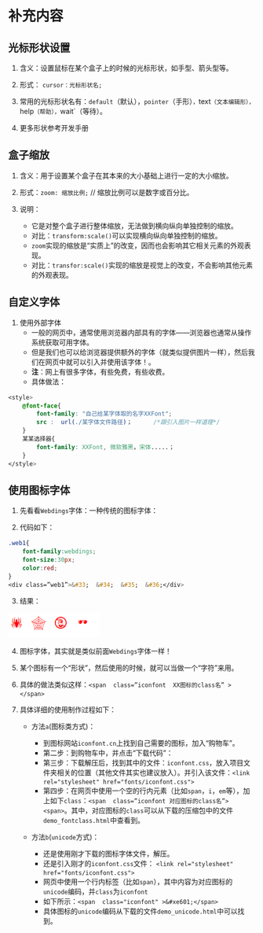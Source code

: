 # 补充内容

## 光标形状设置

1. 含义：设置鼠标在某个盒子上的时候的光标形状，如手型、箭头型等。

2. 形式： `cursor：光标形状名;`

3. 常用的光标形状名有：`default`（默认），`pointer`（手形）`，`text`（文本编辑形），`help`（帮助），`wait`（等待）。 
4. 更多形状参考开发手册

## 盒子缩放

1. 含义：用于设置某个盒子在其本来的大小基础上进行一定的大小缩放。

2. 形式：`zoom: 缩放比例;`  // 缩放比例可以是数字或百分比。

3. 说明：
	- 它是对整个盒子进行整体缩放，无法做到横向纵向单独控制的缩放。
	- 对比：`transform:scale()`可以实现横向纵向单独控制的缩放。
	- `zoom`实现的缩放是“实质上”的改变，因而也会影响其它相关元素的外观表现。
	- 对比：`transfor:scale()`实现的缩放是视觉上的改变，不会影响其他元素的外观表现。



## 自定义字体
1. 使用外部字体
	- 一般的网页中，通常使用浏览器内部具有的字体——浏览器也通常从操作系统获取可用字体。
	- 但是我们也可以给浏览器提供额外的字体（就类似提供图片一样），然后我们在网页中就可以引入并使用该字体！。
	- **注**：网上有很多字体，有些免费，有些收费。
	- 具体做法：
```css
<style>
	@font-face{
		font-family: "自己给某字体取的名字XXFont";
		src :  url(./某字体文件路径)；		/*跟引入图片一样道理*/
	}
	某某选择器{
		font-family: XXFont, 微软雅黑，宋体.....；
	}
</style>
```


## 使用图标字体
1. 先看看`Webdings`字体：一种传统的图标字体：

2. 代码如下：
```css
.web1{
	font-family:webdings;
	font-size:30px;
	color:red;
}
<div class=”web1”>&#33;  &#34;  &#35;  &#36;</div>
```

3. 结果：
<img src='../00-sources/00-images/webdings.png'>

4. 图标字体，其实就是类似前面`Webdings`字体一样！

5. 某个图标有一个“形状”，然后使用的时候，就可以当做一个“字符”来用。

6. 具体的做法类似这样：`<span  class=”iconfont  XX图标的class名” ></span>`

7. 具体详细的使用制作过程如下：

   - 方法`a`(图标类方式)：
     - 到图标网站`iconfont.cn`上找到自己需要的图标，加入“购物车”。
     - 第二步：到购物车中，并点击“下载代码”：
     - 第三步：下载解压后，找到其中的文件：`iconfont.css`，放入项目文件夹相关的位置（其他文件其实也建议放入）。并引入该文件：`<link rel="stylesheet" href="fonts/iconfont.css">`
     - 第四步：在网页中使用一个空的行内元素（比如`span`，`i`，`em`等），加上如下`class`：`<span  class=”iconfont 对应图标的class名”><span>`。其中，对应图标的`class`可以从下载的压缩包中的文件`demo_fontclass.html`中查看到。

   - 方法`b`(`unicode`方式)：
     - 还是使用刚才下载的图标字体文件，解压。
     - 还是引入刚才的`iconfont.css`文件： `<link rel="stylesheet" href="fonts/iconfont.css">`
     - 网页中使用一个行内标签（比如`span`），其中内容为对应图标的`unicode`编码，并`class`为`iconfont`
     - 如下所示：`<span  class="iconfont" >&#xe601;</span>`
     - 具体图标的`unicode`编码从下载的文件`demo_unicode.html`中可以找到。


